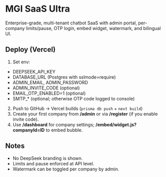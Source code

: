 # MGI SaaS Ultra
Enterprise-grade, multi-tenant chatbot SaaS with admin portal, per-company limits/pause, OTP login, embed widget, watermark, and bilingual UI.

## Deploy (Vercel)
1) Set env:
- DEEPSEEK_API_KEY
- DATABASE_URL (Postgres with sslmode=require)
- ADMIN_EMAIL, ADMIN_PASSWORD
- ADMIN_INVITE_CODE (optional)
- EMAIL_OTP_ENABLED=1 (optional)
- SMTP_* (optional; otherwise OTP code logged to console)
2) Push to GitHub → Vercel builds (`prisma db push` + `next build`)
3) Create your first company from **/admin** or via **/register** (if you enable invite code).
4) Use **/dashboard** for company settings; **/embed/widget.js?companyId=ID** to embed bubble.

## Notes
- No DeepSeek branding is shown.
- Limits and pause enforced at API level.
- Watermark can be toggled per company by admin.
